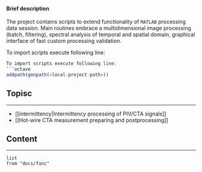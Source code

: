 #### Brief description 
The project contains scripts to extend functionality of `MATLAB` processing data session. Main routines embrace a multidimensional image processing (batch, filtering), spectral analysis of temporal and spatial domain, graphical interface of fast custom processing validation.

To import scripts execute following line:
```octave
To import scripts execute following line:
```octave
addpath(genpath(<local-project-path>))
```
## Topisc
---
- [[intermittency|Intermittency processing of PIV/CTA signals]]
- [[Hot-wire CTA measurement preparing and postprocessing]]

## Content
---
```dataview
list 
from "docs/func"
```
